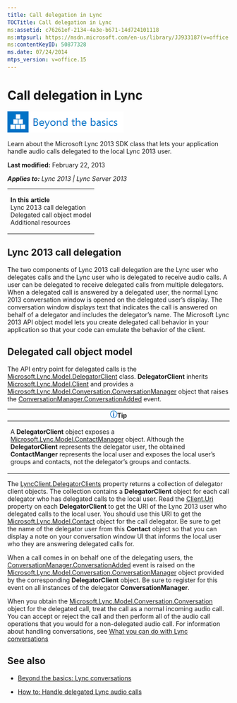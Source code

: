 ```yaml
---
title: Call delegation in Lync
TOCTitle: Call delegation in Lync
ms:assetid: c76261ef-2134-4a3e-b671-14d724101118
ms:mtpsurl: https://msdn.microsoft.com/en-us/library/JJ933187(v=office.15)
ms:contentKeyID: 50877328
ms.date: 07/24/2014
mtps_version: v=office.15
---
```


# Call delegation in Lync

![Beyond the basics topic](images/JJ937254.mod_icon_beyondbasics_long(Office.15).png "Beyond the basics topic")

Learn about the Microsoft Lync 2013 SDK class that lets your application handle audio calls delegated to the local Lync 2013 user.

**Last modified:** February 22, 2013

***Applies to:** Lync 2013 | Lync Server 2013*

<table>
<colgroup>
<col style="width: 100%" />
</colgroup>
<tbody>
<tr class="odd">
<td><p><strong>In this article</strong><br />
Lync 2013 call delegation<br />
Delegated call object model<br />
Additional resources</p></td>
</tr>
</tbody>
</table>

## Lync 2013 call delegation

The two components of Lync 2013 call delegation are the Lync user who delegates calls and the Lync user who is delegated to receive audio calls. A user can be delegated to receive delegated calls from multiple delegators. When a delegated call is answered by a delegated user, the normal Lync 2013 conversation window is opened on the delegated user’s display. The conversation window displays text that indicates the call is answered on behalf of a delegator and includes the delegator’s name. The Microsoft Lync 2013 API object model lets you create delegated call behavior in your application so that your code can emulate the behavior of the client.

## Delegated call object model

The API entry point for delegated calls is the [Microsoft.Lync.Model.DelegatorClient](https://msdn.microsoft.com/en-us/library/jj266028\(v=office.15\)) class. **DelegatorClient** inherits [Microsoft.Lync.Model.Client](https://msdn.microsoft.com/en-us/library/jj266014\(v=office.15\)) and provides a [Microsoft.Lync.Model.Conversation.ConversationManager](https://msdn.microsoft.com/en-us/library/jj266018\(v=office.15\)) object that raises the [ConversationManager.ConversationAdded](https://msdn.microsoft.com/en-us/library/jj266470\(v=office.15\)) event.

<table>
<colgroup>
<col style="width: 100%" />
</colgroup>
<thead>
<tr class="header">
<th><img src="images/JJ933112.alert_note(Office.15).gif" title="Tip" alt="Tip" /><strong>Tip</strong></th>
</tr>
</thead>
<tbody>
<tr class="odd">
<td><p>A <strong>DelegatorClient</strong> object exposes a <a href="https://msdn.microsoft.com/en-us/library/jj266459(v=office.15)">Microsoft.Lync.Model.ContactManager</a> object. Although the <strong>DelegatorClient</strong> represents the delegator user, the obtained <strong>ContactManger</strong> represents the local user and exposes the local user’s groups and contacts, not the delegator’s groups and contacts.</p></td>
</tr>
</tbody>
</table>

The [LyncClient.DelegatorClients](https://msdn.microsoft.com/en-us/library/jj277686\(v=office.15\)) property returns a collection of delegator client objects. The collection contains a **DelegatorClient** object for each call delegator who has delegated calls to the local user. Read the [Client.Uri](https://msdn.microsoft.com/en-us/library/jj293482\(v=office.15\)) property on each **DelegatorClient** to get the URI of the Lync 2013 user who delegated calls to the local user. You should use this URI to get the [Microsoft.Lync.Model.Contact](https://msdn.microsoft.com/en-us/library/jj266463\(v=office.15\)) object for the call delegator. Be sure to get the name of the delegator user from this **Contact** object so that you can display a note on your conversation window UI that informs the local user who they are answering delegated calls for.

When a call comes in on behalf one of the delegating users, the [ConversationManager.ConversationAdded](https://msdn.microsoft.com/en-us/library/jj266470\(v=office.15\)) event is raised on the [Microsoft.Lync.Model.Conversation.ConversationManager](https://msdn.microsoft.com/en-us/library/jj266018\(v=office.15\)) object provided by the corresponding **DelegatorClient** object. Be sure to register for this event on all instances of the delegator **ConversationManager**.

When you obtain the [Microsoft.Lync.Model.Conversation.Conversation](https://msdn.microsoft.com/en-us/library/jj276988\(v=office.15\)) object for the delegated call, treat the call as a normal incoming audio call. You can accept or reject the call and then perform all of the audio call operations that you would for a non-delegated audio call. For information about handling conversations, see [What you can do with Lync conversations](what-you-can-do-with-lync-conversations.md)

## See also

  - [Beyond the basics: Lync conversations](beyond-the-basics-lync-conversations.md)

  - [How to: Handle delegated Lync audio calls](how-to-handle-delegated-lync-audio-calls.md)

